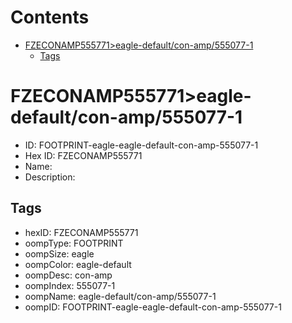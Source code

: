 



Contents
========

* [FZECONAMP555771>eagle-default/con-amp/555077-1](#fzeconamp555771eagle-defaultcon-amp555077-1)
	* [Tags](#tags)

# FZECONAMP555771>eagle-default/con-amp/555077-1

- ID: FOOTPRINT-eagle-eagle-default-con-amp-555077-1
- Hex ID: FZECONAMP555771
- Name: 
- Description: 

## Tags

- hexID: FZECONAMP555771
- oompType: FOOTPRINT
- oompSize: eagle
- oompColor: eagle-default
- oompDesc: con-amp
- oompIndex: 555077-1
- oompName: eagle-default/con-amp/555077-1
- oompID: FOOTPRINT-eagle-eagle-default-con-amp-555077-1
